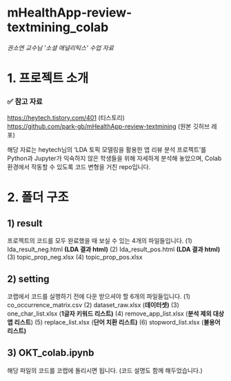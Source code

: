 # mHealthApp-review-textmining_colab
###### 권소연 교수님 '소셜 애널리틱스' 수업 자료

# 1. 프로젝트 소개
### ✅ 참고 자료
https://heytech.tistory.com/401 (티스토리) <br>
https://github.com/park-gb/mHealthApp-review-textmining (원본 깃허브 레포) <br>

해당 자료는 heytech님의 ‘LDA 토픽 모델링을 활용한 앱 리뷰 분석 프로젝트’를 Python과 Jupyter가 익숙하지 않은 학생들을 위해 자세하게 분석해 놓았으며, Colab 환경에서 작동할 수 있도록 코드 변형을 거친 repo입니다.


# 2. 폴더 구조
## 1) result
프로젝트의 코드를 모두 완료했을 때 보실 수 있는 4개의 파일들입니다.
(1) Ida_result_neg.html **(LDA 결과 html)**
(2) Ida_result_pos.html **(LDA 결과 html)**
(3) topic_prop_neg.xlsx
(4) topic_prop_pos.xlsx

## 2) setting
코랩에서 코드를 실행하기 전에 다운 받으셔야 할 6개의 파일들입니다.
(1) co_occurrence_matrix.csv
(2) dataset_raw.xlsx (**데이터셋)**
(3) one_char_list.xlsx (**1글자 키워드 리스트)**
(4) remove_app_list.xlsx (**분석 제외 대상 앱 리스트**)
(5) replace_list.xlsx (**단어 치환 리스트)**
(6) stopword_list.xlsx (**불용어 리스트)**

## 3) OKT_colab.ipynb
해당 파일의 코드를 코랩에 돌리시면 됩니다.
(코드 설명도 함께 해두었습니다.)
